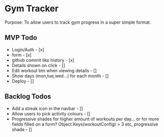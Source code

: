 # Gym Tracker

Purpose: To allow users to track gym progress in a super simple format.

## MVP Todo

- Login/Auth - [x]
- form - [x]
- github commit like history - [x]
- Details shown on click - []
- Edit workout btn when viewing details - []
- Show days (mon,tue,wed...) for each month - []
- Deploy - []

## Backlog Todos

- Add a streak icon in the navbar - []
- Allow users to pick activity colours - []
- Progressive shades for higher amount of workouts per day... or for more fields filled on a form? Object.Keys(workoutConfig) > 3 etc, progressive shade - []
